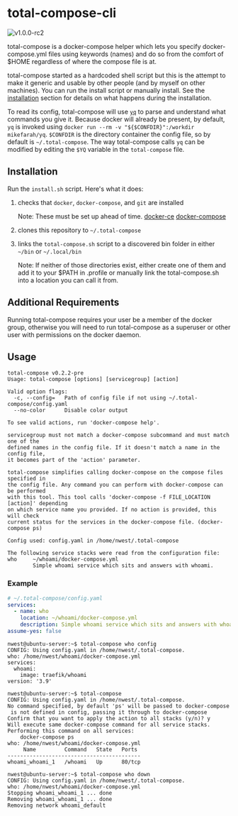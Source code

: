 # total-compose-cli

![v1.0.0-rc2](https://img.shields.io/badge/version-1.0.0--rc2-orange)

total-compose is a docker-compose helper which lets you specify docker-compose.yml files using
keywords (names) and do so from the comfort of $HOME regardless of where the compose file
is at. 

total-compose started as a hardcoded shell script but this is the attempt to make it generic and
usable by other people (and by myself on other machines). You can run the install script or
manually install. See the [installation](#installation) section for details on what happens during
the installation.

To read its config, total-compose will use [`yq`](http://mikefarah.github.io/yq/)
to parse and understand what commands you give it. Because docker will already be present, 
by default, `yq` is invoked using `docker run --rm -v "${$CONFDIR}":/workdir mikefarah/yq`.
`$CONFDIR` is the directory container the config file, so by default is `~/.total-compose`.
The way total-compose calls `yq` can be modified by editing the `$YQ` variable in the 
`total-compose` file.

## Installation

Run the `install.sh` script. Here's what it does:

1. checks that `docker`, `docker-compose`, and `git` are installed

	Note: These must be set up ahead of time.
	[docker-ce](https://docs.docker.com/engine/install/) 
	[docker-compose](https://docs.docker.com/compose/install/)

2. clones this repository to `~/.total-compose`
3. links the `total-compose.sh` script to a discovered bin folder in either `~/bin` or `~/.local/bin`

	Note: If neither of those directories exist, either create one of them and add 
	it to your $PATH in .profile or manually link the total-compose.sh into a location
	you can call it from.

## Additional Requirements

Running total-compose requires your user be a member of the docker group, otherwise
you will need to run total-compose as a superuser or other user with permissions on
the docker daemon.

## Usage

```
total-compose v0.2.2-pre
Usage: total-compose [options] [servicegroup] [action]

Valid option flags:
  -c, --config=   Path of config file if not using ~/.total-compose/config.yaml
  --no-color      Disable color output

To see valid actions, run 'docker-compose help'.

servicegroup must not match a docker-compose subcommand and must match one of the
defined names in the config file. If it doesn't match a name in the config file,
it becomes part of the 'action' parameter.

total-compose simplifies calling docker-compose on the compose files specified in
the config file. Any command you can perform with docker-compose can be performed
with this tool. This tool calls 'docker-compose -f FILE_LOCATION [action]' depending
on which service name you provided. If no action is provided, this will check
current status for the services in the docker-compose file. (docker-compose ps)

Config used: config.yaml in /home/nwest/.total-compose

The following service stacks were read from the configuration file:
who     ~/whoami/docker-compose.yml
        Simple whoami service which sits and answers with whoami.
```

### Example
```yaml
# ~/.total-compose/config.yaml
services:
  - name: who
    location: ~/whoami/docker-compose.yml
    description: Simple whoami service which sits and answers with whoami.
assume-yes: false
```

```
nwest@ubuntu-server:~$ total-compose who config
CONFIG: Using config.yaml in /home/nwest/.total-compose.
who: /home/nwest/whoami/docker-compose.yml
services:
  whoami:
    image: traefik/whoami
version: '3.9'

nwest@ubuntu-server:~$ total-compose
CONFIG: Using config.yaml in /home/nwest/.total-compose.
No command specified, by default 'ps' will be passed to docker-compose
 is not defined in config, passing it through to docker-compose
Confirm that you want to apply the action to all stacks (y/n)? y
Will execute same docker-compose command for all service stacks.
Performing this command on all services:
    docker-compose ps
who: /home/nwest/whoami/docker-compose.yml
     Name         Command   State   Ports
------------------------------------------
whoami_whoami_1   /whoami   Up      80/tcp

nwest@ubuntu-server:~$ total-compose who down
CONFIG: Using config.yaml in /home/nwest/.total-compose.
who: /home/nwest/whoami/docker-compose.yml
Stopping whoami_whoami_1 ... done
Removing whoami_whoami_1 ... done
Removing network whoami_default
```
